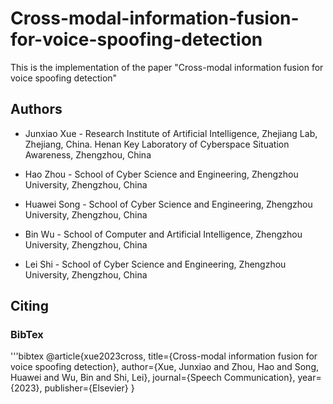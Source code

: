 # Cross-modal-information-fusion-for-voice-spoofing-detection
This is the implementation of the paper "Cross-modal information fusion for voice spoofing detection"

## Authors
* Junxiao Xue - Research Institute of Artificial Intelligence, Zhejiang Lab, Zhejiang, China. Henan Key Laboratory of Cyberspace Situation Awareness, Zhengzhou, China

* Hao Zhou - School of Cyber Science and Engineering, Zhengzhou University, Zhengzhou, China

* Huawei Song - School of Cyber Science and Engineering, Zhengzhou University, Zhengzhou, China

* Bin Wu - School of Computer and Artificial Intelligence, Zhengzhou University, Zhengzhou, China

* Lei Shi - School of Cyber Science and Engineering, Zhengzhou University, Zhengzhou, China


## Citing

### BibTex

'''bibtex
@article{xue2023cross,
  title={Cross-modal information fusion for voice spoofing detection},
  author={Xue, Junxiao and Zhou, Hao and Song, Huawei and Wu, Bin and Shi, Lei},
  journal={Speech Communication},
  year={2023},
  publisher={Elsevier}
}
